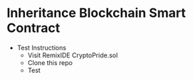 # Inheritance Blockchain Smart Contract

- Test Instructions
  - Visit RemixIDE CryptoPride.sol
  - Clone this repo
  - Test